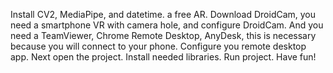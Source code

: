 Install CV2, MediaPipe, and datetime. a free AR. Download DroidCam, you need a smartphone VR with camera hole, and configure
DroidCam. And you need a TeamViewer, Chrome Remote Desktop, AnyDesk, this is necessary because you will connect to your phone.
Configure you remote desktop app. Next open the project. Install needed libraries. Run project. Have fun!
